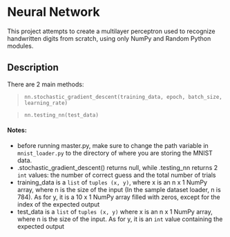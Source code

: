 # Neural Network

This project attempts to create a multilayer perceptron used to recognize handwritten digits from scratch, 
using only NumPy and Random Python modules.


## Description
There are 2 main methods:


> ```nn.stochastic_gradient_descent(training_data, epoch, batch_size, learning_rate)```


> ```nn.testing_nn(test_data)```


#### Notes:
- before running master.py, make sure to change the path variable in ```mnist_loader.py``` to the directory of where you are storing the MNIST data.
- .stochastic_gradient_descent() returns null, while .testing_nn returns 2 ```int``` values: the number of correct guess and the total number of trials
- training_data is a ```list``` of ```tuples (x, y)```, where x is an n x 1 NumPy array, where n is the size of the input (In the sample dataset loader, n is 784). As for y, it is a 10 x 1 NumPy array filled with zeros, except for the index of the expected output
- test_data is a ```list``` of ```tuples (x, y)``` where x is an n x 1 NumPy array, where n is the size of the input. As for y, it is an ```int``` value containing the expected output 


